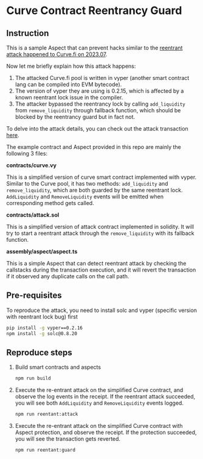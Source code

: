 
# Curve Contract Reentrancy Guard

## Instruction

This is a sample Aspect that can prevent hacks similar to the [reentrant attack happened to Curve.fi on 2023.07](https://fortune.com/crypto/2023/07/31/curve-finance-52-million-hack-hacker-helps-return-funds/).

Now let me briefly explain how this attack happens:

1. The attacked Curve.fi pool is written in vyper (another smart contract lang can be compiled into EVM bytecode).
2. The version of vyper they are using is 0.2.15, which is affected by a known reentrant lock issue in the compiler.
3. The attacker bypassed the reentrancy lock by calling `add_liquidity` from `remove_liquidity` through fallback function, which should be blocked by the reentrancy guard but in fact not.

To delve into the attack details, you can check out the attack transaction [here](https://explorer.phalcon.xyz/tx/eth/0xa84aa065ce61dbb1eb50ab6ae67fc31a9da50dd2c74eefd561661bfce2f1620c).

The example contract and Aspect provided in this repo are mainly the following 3 files:

**contracts/curve.vy**

This is a simplified version of curve smart contract implemented with vyper. Similar to the Curve pool, it has two methods: `add_liquidity` and `remove_liquidity`, which are both guarded by the same reentrant lock. `AddLiquidity` and `RemoveLiquidity` events will be emitted when corresponding method gets called.

**contracts/attack.sol**

This is a simplified version of attack contract implemented in solidity. It will try to start a reentrant attack through the `remove_liquidity` with its fallback function.

**assembly/aspect/aspect.ts**

This is a simple Aspect that can detect reentrant attack by checking the callstacks during the transaction execution, and it will revert the transaction if it observed any duplicate calls on the call path.

## Pre-requisites

To reproduce the attack, you need to install solc and vyper (specific version with reentrant lock bug) first

   ```bash
   pip install -g vyper==0.2.16
   npm install -g solc@0.8.20
   ```

## Reproduce steps

1. Build smart contracts and aspects

    ```bash
   npm run build
    ```

2. Execute the re-entrant attack on the simplified Curve contract, and observe the log events in the receipt. If the reentrant attack succeeded, you will see both `AddLiquidity` and `RemoveLiquidity` events logged.

    ```bash
   npm run reentant:attack
    ```

3. Execute the re-entrant attack on the simplified Curve contract with Aspect protection, and observe the receipt. If the protection succeeded, you will see the transaction gets reverted.

    ```bash
   npm run reentant:guard
    ```


 
